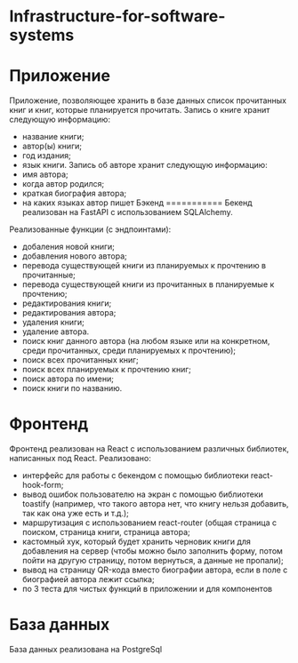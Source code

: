 # Infrastructure-for-software-systems
Приложение
===========
Приложение, позволяющее хранить в базе данных список прочитанных книг и книг, которые планируется прочитать. Запись о книге хранит следующую информацию:
- название книги;
- автор(ы) книги;
- год издания;
- язык книги.
Запись об авторе хранит следующую информацию:
- имя автора;
- когда автор родился;
- краткая биография автора;
- на каких языках автор пишет
Бэкенд
===========
Бекенд реализован на FastAPI с использованием SQLAlchemy.

Реализованные функции (с эндпоинтами):
- добаления новой книги;
- добавления нового автора;
- перевода существующей книги из планируемых к прочтению в прочитанные;
- перевода существующей книги из прочитанных в планируемые к прочтению;
- редактирования книги;
- редактирования автора;
- удаления книги;
- удаление автора.
- поиск книг данного автора (на любом языке или на конкретном, среди прочитанных, среди планируемых к прочтению);
- поиск всех прочитанных книг;
- поиск всех планируемых к прочтению книг;
- поиск автора по имени;
- поиск книги по названию.

Фронтенд
===========
Фронтенд реализован на React с использованием различных библиотек, написанных под React.
Реализовано:
- интерфейс для работы с бекендом с помощью библиотеки react-hook-form;
- вывод ошибок пользователю на экран с помощью библиотеки toastify (например, что такого автора нет, что книгу нельзя добавить, так как она уже есть и т.д.);
- маршрутизация с использованием react-router (общая страница с поиском, страница книги, страница автора;
- кастомный хук, который будет хранить черновик книги для добавления на сервер (чтобы можно было заполнить форму, потом пойти на другую страницу, потом вернуться, а данные не пропали);
- вывод на страницу QR-кода вместо биографии автора, если в поле с биографией автора лежит ссылка;
- по 3 теста для чистых функций в приложении и для компонентов

База данных
===========
База данных реализована на PostgreSql
